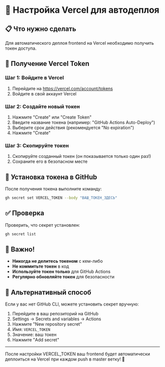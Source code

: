 # 🚀 Настройка Vercel для автодеплоя

## 📋 Что нужно сделать

Для автоматического деплоя frontend на Vercel необходимо получить токен доступа.

## 🔑 Получение Vercel Token

### Шаг 1: Войдите в Vercel
1. Перейдите на https://vercel.com/account/tokens
2. Войдите в свой аккаунт Vercel

### Шаг 2: Создайте новый токен
1. Нажмите "Create" или "Create Token"
2. Введите название токена (например: "GitHub Actions Auto-Deploy")
3. Выберите срок действия (рекомендуется "No expiration")
4. Нажмите "Create"

### Шаг 3: Скопируйте токен
1. Скопируйте созданный токен (он показывается только один раз!)
2. Сохраните его в безопасном месте

## 🔐 Установка токена в GitHub

После получения токена выполните команду:

```bash
gh secret set VERCEL_TOKEN --body "ВАШ_ТОКЕН_ЗДЕСЬ"
```

## ✅ Проверка

Проверить, что секрет установлен:

```bash
gh secret list
```

## 🚨 Важно!

- **Никогда не делитесь токеном** с кем-либо
- **Не коммитьте токен** в код
- **Используйте токен только** для GitHub Actions
- **Регулярно обновляйте токен** для безопасности

## 🔧 Альтернативный способ

Если у вас нет GitHub CLI, можете установить секрет вручную:

1. Перейдите в ваш репозиторий на GitHub
2. Settings → Secrets and variables → Actions
3. Нажмите "New repository secret"
4. Имя: `VERCEL_TOKEN`
5. Значение: ваш токен
6. Нажмите "Add secret"

---

После настройки VERCEL_TOKEN ваш frontend будет автоматически деплоиться на Vercel при каждом push в master ветку! 🚀
